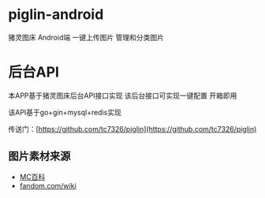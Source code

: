 # piglin-android
猪灵图床 Android端 一键上传图片 管理和分类图片

# 后台API
本APP基于猪灵图床后台API接口实现 该后台接口可实现一键配置 开箱即用

该API基于go+gin+mysql+redis实现

传送门：[https://github.com/tc7326/piglin](https://github.com/tc7326/piglin)

## 图片素材来源
- [MC百科](https://www.mcmod.cn/item/210372.html)
- [fandom.com/wiki](https://minecraft-archive.fandom.com/wiki/Piglin/Gallery)



